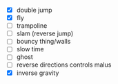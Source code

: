 -   [x] double jump
-   [x] fly
-   [ ] trampoline
-   [ ] slam (reverse jump)
-   [ ] bouncy thing/walls
-   [ ] slow time
-   [ ] ghost
-   [ ] reverse directions controls malus
-   [x] inverse gravity
